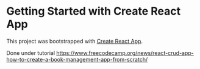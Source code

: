 # Getting Started with Create React App

This project was bootstrapped with [Create React App](https://github.com/facebook/create-react-app).

Done under tutorial https://www.freecodecamp.org/news/react-crud-app-how-to-create-a-book-management-app-from-scratch/
